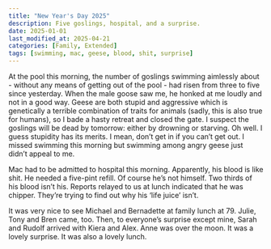 ```yaml
---
title: "New Year's Day 2025"
description: Five goslings, hospital, and a surprise.
date: 2025-01-01
last_modified_at: 2025-04-21
categories: [Family, Extended]
tags: [swimming, mac, geese, blood, shit, surprise]
---
```

At the pool this morning, the number of goslings swimming aimlessly about - without any means of getting out of the pool - had risen from three to five since yesterday. When the male goose saw me, he honked at me loudly and not in a good way. Geese are both stupid and aggressive which is genetically a terrible combination of traits for animals (sadly, this is also true for humans), so I bade a hasty retreat and closed the gate. I suspect the goslings will be dead by tomorrow: either by drowning or starving. Oh well. I guess stupidity has its merits. I mean, don’t get in if you can’t get out. I missed swimming this morning but swimming among angry geese just didn’t appeal to me.

Mac had to be admitted to hospital this morning. Apparently, his blood is like shit. He needed a five-pint refill. Of course he’s not himself. Two thirds of his blood isn’t his. Reports relayed to us at lunch indicated that he was chipper. They’re trying to find out why his ‘life juice’ isn’t.

It was very nice to see Michael and Bernadette at family lunch at 79. Julie, Tony and Bren came, too. Then, to everyone’s surprise except mine, Sarah and Rudolf arrived with Kiera and Alex. Anne was over the moon. It was a lovely surprise. It was also a lovely lunch.
